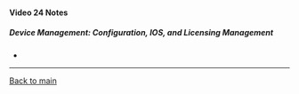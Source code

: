 #### Video 24 Notes

##### Device Management: Configuration, IOS, and Licensing Management
- 

---

[Back to main](https://github.com/rot0xd/CBTNuggets/blob/master/CCNA/ICND-2/README.md)

